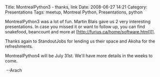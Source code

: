 Title: MontrealPython3 - thanks, link
Date: 2008-06-27 14:21
Category: Presentations
Tags: meetup, Montreal Python, Presentations, python

MontrealPython3 was a lot of fun. Martin Blais gave us 2 very
interesting presentations. In case you missed it or want to follow up,
you can find snakefood, beancount and more at
[http://furius.ca/home/software.html][].

Thanks again to StandoutJobs for lending us their space and Akoha for
the refreshments.

MontrealPython4 will be July 31st. We'll have more details in the weeks
to come.

 --Arach

</p>

  [http://furius.ca/home/software.html]: http://furius.ca/home/software.html
    "Furius.ca - Martin Blais"
